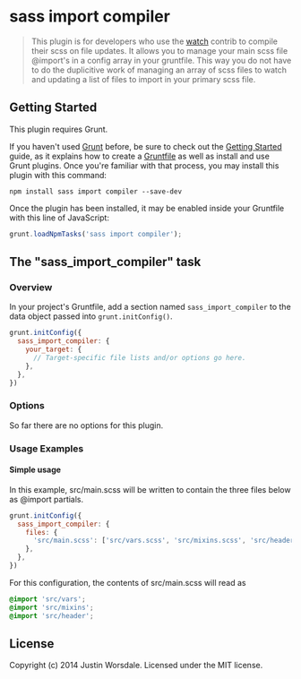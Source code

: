 # sass import compiler

> This plugin is for developers who use the [watch](https://github.com/gruntjs/grunt-contrib-watch) contrib to compile their scss on file updates. It allows you to manage your main scss file @import's in a config array in your gruntfile. This way you do not have to do the duplicitive work of managing an array of scss files to watch and updating a list of files to import in your primary scss file.

## Getting Started
This plugin requires Grunt.

If you haven't used [Grunt](http://gruntjs.com/) before, be sure to check out the [Getting Started](http://gruntjs.com/getting-started) guide, as it explains how to create a [Gruntfile](http://gruntjs.com/sample-gruntfile) as well as install and use Grunt plugins. Once you're familiar with that process, you may install this plugin with this command:

```shell
npm install sass import compiler --save-dev
```

Once the plugin has been installed, it may be enabled inside your Gruntfile with this line of JavaScript:

```js
grunt.loadNpmTasks('sass import compiler');
```

## The "sass_import_compiler" task

### Overview
In your project's Gruntfile, add a section named `sass_import_compiler` to the data object passed into `grunt.initConfig()`.

```js
grunt.initConfig({
  sass_import_compiler: {
    your_target: {
      // Target-specific file lists and/or options go here.
    },
  },
})
```

### Options

So far there are no options for this plugin.

### Usage Examples

#### Simple usage
In this example, src/main.scss will be written to contain the three files below as @import partials.

```js
grunt.initConfig({
  sass_import_compiler: {
    files: {
      'src/main.scss': ['src/vars.scss', 'src/mixins.scss', 'src/header.scss'],
    },
  },
})
```
For this configuration, the contents of src/main.scss will read as
```scss
@import 'src/vars';
@import 'src/mixins';
@import 'src/header';
```

## License
Copyright (c) 2014 Justin Worsdale. Licensed under the MIT license.
